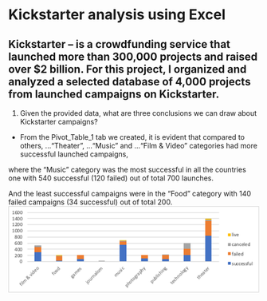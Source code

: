 # Kickstarter analysis using Excel

Kickstarter – is a crowdfunding service that launched more than 300,000 projects and raised over $2 billion.
For this project, I organized and analyzed a selected database of 4,000 projects from launched campaigns on Kickstarter.
---

1.	Given the provided data, what are three conclusions we can draw about Kickstarter campaigns?
* From the Pivot_Table_1 tab we created, it is evident that compared to others,
    ...“Theater”,
    ...“Music” and
    ...“Film & Video” 
categories had more successful launched campaigns,

where the “Music” category was the most successful in all the countries one with 540 successful (120 failed) out of total 700 launches.

And the least successful campaigns were in the “Food” category with 140 failed campaigns (34 successful) out of total 200.
![Screenshot](image/Picture1.png)

